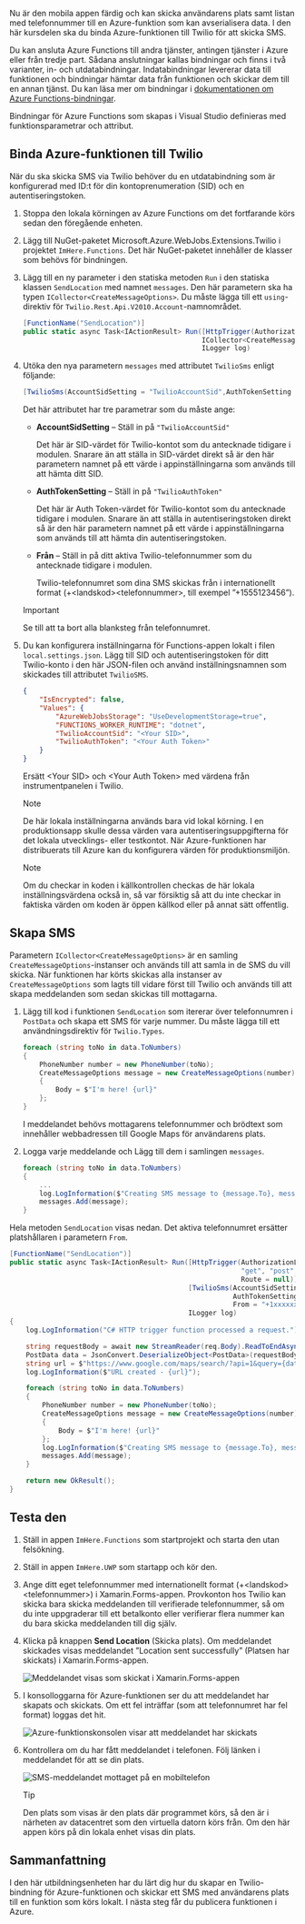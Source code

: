 Nu är den mobila appen färdig och kan skicka användarens plats samt listan med telefonnummer till en Azure-funktion som kan avserialisera data. I den här kursdelen ska du binda Azure-funktionen till Twilio för att skicka SMS.

Du kan ansluta Azure Functions till andra tjänster, antingen tjänster i Azure eller från tredje part. Sådana anslutningar kallas bindningar och finns i två varianter, in- och utdatabindningar. Indatabindningar levererar data till funktionen och bindningar hämtar data från funktionen och skickar dem till en annan tjänst. Du kan läsa mer om bindningar i [dokumentationen om Azure Functions-bindningar](https://docs.microsoft.com/azure/azure-functions/functions-triggers-bindings?azure-portal=true).

Bindningar för Azure Functions som skapas i Visual Studio definieras med funktionsparametrar och attribut.

## <a name="bind-the-azure-function-to-twilio"></a>Binda Azure-funktionen till Twilio

När du ska skicka SMS via Twilio behöver du en utdatabindning som är konfigurerad med ID:t för din kontoprenumeration (SID) och en autentiseringstoken.

1. Stoppa den lokala körningen av Azure Functions om det fortfarande körs sedan den föregående enheten.

2. Lägg till NuGet-paketet Microsoft.Azure.WebJobs.Extensions.Twilio i projektet `ImHere.Functions`. Det här NuGet-paketet innehåller de klasser som behövs för bindningen.

3. Lägg till en ny parameter i den statiska metoden `Run` i den statiska klassen `SendLocation` med namnet `messages`. Den här parametern ska ha typen `ICollector<CreateMessageOptions>`. Du måste lägga till ett `using`-direktiv för `Twilio.Rest.Api.V2010.Account`-namnområdet.

    ```cs
    [FunctionName("SendLocation")]
    public static async Task<IActionResult> Run([HttpTrigger(AuthorizationLevel.Anonymous,"get", "post", Route = null)]HttpRequestMessage req,
                                                ICollector<CreateMessageOptions> messages,
                                                ILogger log)
    ```

4. Utöka den nya parametern `messages` med attributet `TwilioSms` enligt följande: 

      ```cs
    [TwilioSms(AccountSidSetting = "TwilioAccountSid",AuthTokenSetting = "TwilioAuthToken", From = "+1xxxxxxxxx")]ICollector<CreateMessageOptions> messages,
    ```
    Det här attributet har tre parametrar som du måste ange:

    * **AccountSidSetting** – Ställ in på `"TwilioAccountSid"`
  
        Det här är SID-värdet för Twilio-kontot som du antecknade tidigare i modulen. Snarare än att ställa in SID-värdet direkt så är den här parametern namnet på ett värde i appinställningarna som används till att hämta ditt SID.

    * **AuthTokenSetting** – Ställ in på `"TwilioAuthToken"`

       Det här är Auth Token-värdet för Twilio-kontot som du antecknade tidigare i modulen. Snarare än att ställa in autentiseringstoken direkt så är den här parametern namnet på ett värde i appinställningarna som används till att hämta din autentiseringstoken.

    * **Från** – Ställ in på ditt aktiva Twilio-telefonnummer som du antecknade tidigare i modulen.

        Twilio-telefonnumret som dina SMS skickas från i internationellt format (+\<landskod\>\<telefonnummer\>, till exempel ”+1555123456”).

    > [!IMPORTANT]
    > Se till att ta bort alla blanksteg från telefonnumret.

5. Du kan konfigurera inställningarna för Functions-appen lokalt i filen `local.settings.json`. Lägg till SID och autentiseringstoken för ditt Twilio-konto i den här JSON-filen och använd inställningsnamnen som skickades till attributet `TwilioSMS`.

    ```json
    {
        "IsEncrypted": false,
        "Values": {
            "AzureWebJobsStorage": "UseDevelopmentStorage=true",
            "FUNCTIONS_WORKER_RUNTIME": "dotnet",
            "TwilioAccountSid": "<Your SID>",
            "TwilioAuthToken": "<Your Auth Token>"
        }
    }
    ```

    Ersätt \<Your SID\> och \<Your Auth Token\> med värdena från instrumentpanelen i Twilio.

    > [!NOTE]
    > De här lokala inställningarna används bara vid lokal körning. I en produktionsapp skulle dessa värden vara autentiseringsuppgifterna för det lokala utvecklings- eller testkontot. När Azure-funktionen har distribuerats till Azure kan du konfigurera värden för produktionsmiljön.

    > [!NOTE]
    > Om du checkar in koden i källkontrollen checkas de här lokala inställningsvärdena också in, så var försiktig så att du inte checkar in faktiska värden om koden är öppen källkod eller på annat sätt offentlig.

## <a name="create-the-sms-messages"></a>Skapa SMS

Parametern `ICollector<CreateMessageOptions>` är en samling `CreateMessageOptions`-instanser och används till att samla in de SMS du vill skicka. När funktionen har körts skickas alla instanser av `CreateMessageOptions` som lagts till vidare först till Twilio och används till att skapa meddelanden som sedan skickas till mottagarna.

1. Lägg till kod i funktionen `SendLocation` som itererar över telefonnumren i `PostData` och skapa ett SMS för varje nummer. Du måste lägga till ett användningsdirektiv för `Twilio.Types`.

    ```cs
    foreach (string toNo in data.ToNumbers)
    {
        PhoneNumber number = new PhoneNumber(toNo);
        CreateMessageOptions message = new CreateMessageOptions(number)
        {
            Body = $"I'm here! {url}"
        };
    }
    ```

    I meddelandet behövs mottagarens telefonnummer och brödtext som innehåller webbadressen till Google Maps för användarens plats.

1. Logga varje meddelande och Lägg till dem i samlingen `messages`.

    ```cs
    foreach (string toNo in data.ToNumbers)
    {
        ...
        log.LogInformation($"Creating SMS message to {message.To}, message is '{message.Body}'.");
        messages.Add(message);
    }
    ```

Hela metoden `SendLocation` visas nedan. Det aktiva telefonnumret ersätter platshållaren i parametern `From`.

```cs
[FunctionName("SendLocation")]
public static async Task<IActionResult> Run([HttpTrigger(AuthorizationLevel.Anonymous,
                                                         "get", "post",
                                                         Route = null)]HttpRequest req,
                                            [TwilioSms(AccountSidSetting = "TwilioAccountSid",
                                                       AuthTokenSetting = "TwilioAuthToken",
                                                       From = "+1xxxxxxxxx")] ICollector<CreateMessageOptions> messages,
                                            ILogger log)
{
    log.LogInformation("C# HTTP trigger function processed a request.");

    string requestBody = await new StreamReader(req.Body).ReadToEndAsync();
    PostData data = JsonConvert.DeserializeObject<PostData>(requestBody);
    string url = $"https://www.google.com/maps/search/?api=1&query={data.Latitude},{data.Longitude}";
    log.LogInformation($"URL created - {url}");

    foreach (string toNo in data.ToNumbers)
    {
        PhoneNumber number = new PhoneNumber(toNo);
        CreateMessageOptions message = new CreateMessageOptions(number)
        {
            Body = $"I'm here! {url}"
        };
        log.LogInformation($"Creating SMS message to {message.To}, message is '{message.Body}'.");
        messages.Add(message);
    }

    return new OkResult();
}
```

## <a name="test-it-out"></a>Testa den

1. Ställ in appen `ImHere.Functions` som startprojekt och starta den utan felsökning.

1. Ställ in appen `ImHere.UWP` som startapp och kör den.

1. Ange ditt eget telefonnummer med internationellt format (+\<landskod\>\<telefonnummer\>) i Xamarin.Forms-appen. Provkonton hos Twilio kan skicka bara skicka meddelanden till verifierade telefonnummer, så om du inte uppgraderar till ett betalkonto eller verifierar flera nummer kan du bara skicka meddelanden till dig själv.

1. Klicka på knappen **Send Location** (Skicka plats). Om meddelandet skickades visas meddelandet ”Location sent successfully” (Platsen har skickats) i Xamarin.Forms-appen.

    ![Meddelandet visas som skickat i Xamarin.Forms-appen](../media/7-ui-location-sent.png)

1. I konsolloggarna för Azure-funktionen ser du att meddelandet har skapats och skickats. Om ett fel inträffar (som att telefonnumret har fel format) loggas det hit.

    ![Azure-funktionskonsolen visar att meddelandet har skickats](../media/7-function-message-sent.png)

1. Kontrollera om du har fått meddelandet i telefonen. Följ länken i meddelandet för att se din plats.

    ![SMS-meddelandet mottaget på en mobiltelefon](../media/7-message-received.png)

    > [!TIP]
    > Den plats som visas är den plats där programmet körs, så den är i närheten av datacentret som den virtuella datorn körs från. Om den här appen körs på din lokala enhet visas din plats.

## <a name="summary"></a>Sammanfattning

I den här utbildningsenheten har du lärt dig hur du skapar en Twilio-bindning för Azure-funktionen och skickar ett SMS med användarens plats till en funktion som körs lokalt. I nästa steg får du publicera funktionen i Azure.
